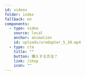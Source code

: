```yaml
---
id: videos
folder: index
fallback: en
components:
  - type: video
    source: local
    anchor: animation
    id: uploads/urodapter_5_20.mp4
  - type: cta
    title: ""
    button: 購入する方法？
    link: /shop
    icon: ""
---
```

